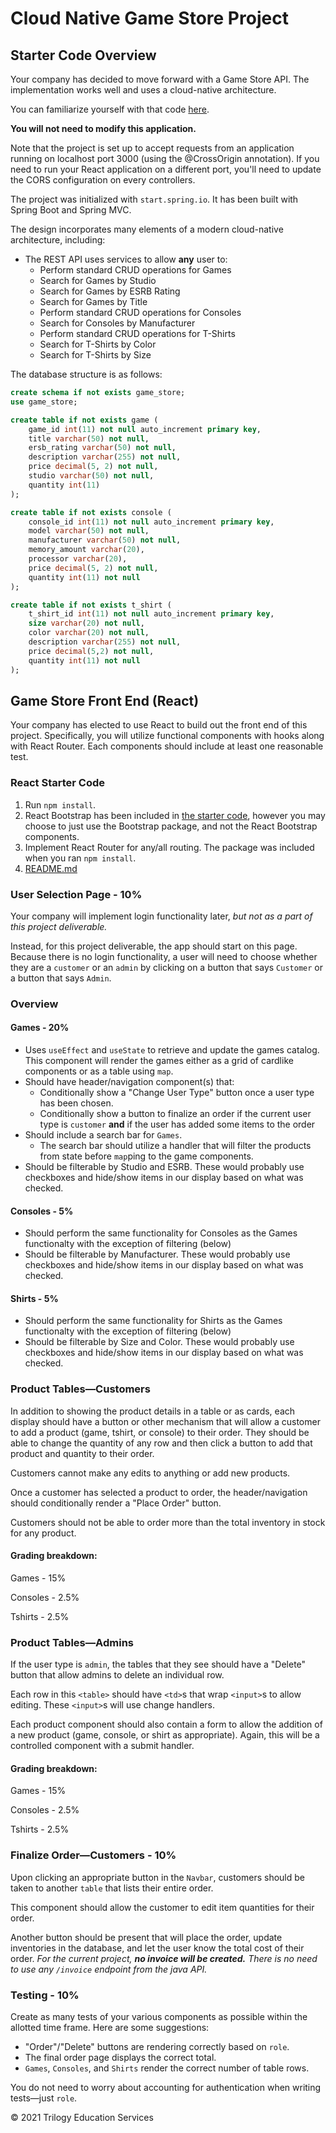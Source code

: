 # Cloud Native Game Store Project

## Starter Code Overview

Your company has decided to move forward with  a Game Store API. The implementation works well and uses a cloud-native architecture.

You can familiarize yourself with that code [here](./starter-code/game-store/src/main/java/com/company/gamestore).

**You will not need to modify this application.**

Note that the project is set up to accept requests from an application running on localhost port 3000 (using the @CrossOrigin annotation). If you need to run your React application on a different port, you'll need to update the CORS configuration on every controllers.

The project was initialized with `start.spring.io`. It has been built with Spring Boot and Spring MVC.

The design incorporates many elements of a modern cloud-native architecture, including:

* The REST API uses services to allow **any** user to:
  - Perform standard CRUD operations for Games
  - Search for Games by Studio
  - Search for Games by ESRB Rating
  - Search for Games by Title
  - Perform standard CRUD operations for Consoles
  - Search for Consoles by Manufacturer
  - Perform standard CRUD operations for T-Shirts
  - Search for T-Shirts by Color
  - Search for T-Shirts by Size

The database structure is as follows:

```sql
create schema if not exists game_store;
use game_store;

create table if not exists game (
	game_id int(11) not null auto_increment primary key,
    title varchar(50) not null,
    ersb_rating varchar(50) not null,
    description varchar(255) not null,
    price decimal(5, 2) not null,
    studio varchar(50) not null,
    quantity int(11)
);

create table if not exists console (
	console_id int(11) not null auto_increment primary key,
    model varchar(50) not null,
    manufacturer varchar(50) not null,
    memory_amount varchar(20),
    processor varchar(20),
    price decimal(5, 2) not null,
    quantity int(11) not null
);

create table if not exists t_shirt (
	t_shirt_id int(11) not null auto_increment primary key,
    size varchar(20) not null,
    color varchar(20) not null,
    description varchar(255) not null,
    price decimal(5,2) not null,
    quantity int(11) not null
);
```

## Game Store Front End (React)

Your company has elected to use React to build out the front end of this project. Specifically, you will utilize functional components with hooks along with React Router. Each components should include at least one reasonable test.

### React Starter Code

1. Run `npm install`.
2. React Bootstrap has been included in [the starter code](./starter-code/react-game-store), however you may choose to just use the Bootstrap package, and not the React Bootstrap components.
3. Implement React Router for any/all routing. The package was included when you ran `npm install`.
4. [README.md](./react-game-store/README.md)

### User Selection Page - 10%

Your company will implement login functionality later, *but not as a part of this project deliverable.*

Instead, for this project deliverable, the app should start on this page. Because there is no login functionality, a user will need to choose whether they are a `customer` or an `admin` by clicking on a button that says `Customer` or a button that says `Admin`.

### Overview

#### Games - 20%
* Uses `useEffect` and `useState` to retrieve and update the games catalog. This component will render the games either as a grid of cardlike components or as a table using `map`.
* Should have header/navigation component(s) that:
  * Conditionally show a "Change User Type" button once a user type has been chosen.
  * Conditionally show a button to finalize an order if the current user type is `customer` **and** if the user has added some items to the order
* Should include a search bar for `Games`.
  * The search bar should utilize a handler that will filter the products from state before `map`ping to the game components.
* Should be filterable by Studio and ESRB. These would probably use checkboxes and hide/show items in our display based on what was checked.

#### Consoles - 5%
* Should perform the same functionality for Consoles as the Games functionalty with the exception of filtering (below)
* Should be filterable by Manufacturer. These would probably use checkboxes and hide/show items in our display based on what was checked.

#### Shirts - 5%
* Should perform the same functionality for Shirts as the Games functionalty with the exception of filtering (below)
* Should be filterable by Size and Color. These would probably use checkboxes and hide/show items in our display based on what was checked.


### Product Tables&mdash;Customers

In addition to showing the product details in a table or as cards, each display should have a button or other mechanism that will allow a customer to add a product (game, tshirt, or console) to their order. They should be able to change the quantity of any row and then click a button to add that product and quantity to their order.

Customers cannot make any edits to anything or add new products.

Once a customer has selected a product to order, the header/navigation should conditionally render a "Place Order" button.

Customers should not be able to order more than the total inventory in stock for any product.

#### Grading breakdown:

Games - 15%

Consoles - 2.5%

Tshirts - 2.5%

### Product Tables&mdash;Admins

If the user type is `admin`, the tables that they see should have a "Delete" button that allow admins to delete an individual row.

Each row in this `<table>` should have `<td>`s that wrap `<input>`s to allow editing. These `<input>`s will use change handlers.

Each product component should also contain a form to allow the addition of a new product (game, console, or shirt as appropriate). Again, this will be a controlled component with a submit handler.

#### Grading breakdown:

Games - 15%

Consoles - 2.5%

Tshirts - 2.5%

### Finalize Order&mdash;Customers - 10%

Upon clicking an appropriate button in the `Navbar`, customers should be taken to another `table` that lists their entire order.

This component should allow the customer to edit item quantities for their order.

Another button should be present that will place the order, update inventories in the database, and let the user know the total cost of their order. *For the current project, **no invoice will be created.** There is no need to use any `/invoice` endpoint from the java API.* 

### Testing - 10%

Create as many tests of your various components as possible within the allotted time frame. Here are some suggestions:

* "Order"/"Delete" buttons are rendering correctly based on `role`.
* The final order page displays the correct total.
* `Games`, `Consoles`, and `Shirts` render the correct number of table rows.

You do not need to worry about accounting for authentication when writing tests&mdash;just `role`.

© 2021 Trilogy Education Services
